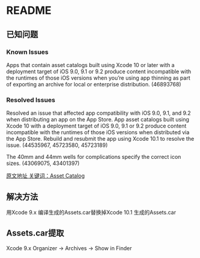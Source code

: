 # README

## 已知问题

### Known Issues

Apps that contain asset catalogs built using Xcode 10 or later with a deployment target of iOS 9.0, 9.1 or 9.2 produce content incompatible with the runtimes of those iOS versions when you’re using app thinning as part of exporting an archive for local or enterprise distribution. (46893768)

### Resolved Issues

Resolved an issue that affected app compatibility with iOS 9.0, 9.1, and 9.2 when distributing an app on the App Store. App asset catalogs built using Xcode 10 with a deployment target of iOS 9.0, 9.1 or 9.2 produce content incompatible with the runtimes of those iOS versions when distributed via the App Store. Rebuild and resubmit the app using Xcode 10.1 to resolve the issue. (44535967, 45723580, 45723189)

The 40mm and 44mm wells for complications specify the correct icon sizes. (43069075, 43401397)

[原文地址 关键词：Asset Catalog](https://developer.apple.com/documentation/xcode_release_notes/xcode_10_1_release_notes)

## 解决方法

用Xcode 9.x 编译生成的Assets.car替换掉Xcode 10.1 生成的Assets.car

## Assets.car提取

Xcode 9.x Organizer -> Archives -> Show in Finder

